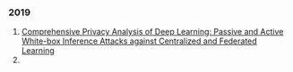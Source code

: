 ### 2019
1. [Comprehensive Privacy Analysis of Deep Learning: Passive and Active White-box Inference Attacks against Centralized and Federated Learning](https://www.comp.nus.edu.sg/~reza/files/Shokri-SP2019.pdf)
2. 